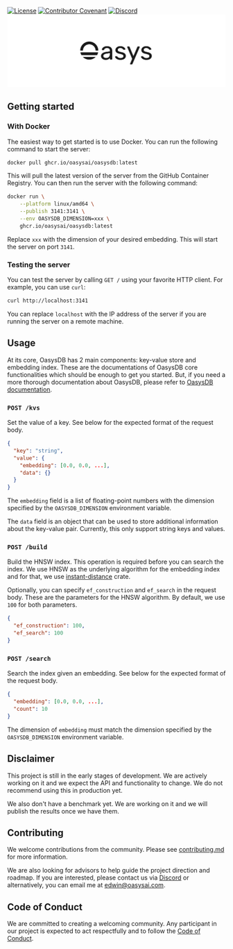 [![License](https://img.shields.io/badge/License-Apache_2.0-blue.svg)](https://opensource.org/licenses/Apache-2.0)
[![Contributor Covenant](https://img.shields.io/badge/Contributor%20Covenant-2.1-4baaaa.svg)](/docs/code_of_conduct.md)
[![Discord](https://img.shields.io/discord/1182432298382131200?logo=discord&logoColor=%23ffffff&label=Discord)](https://discord.gg/bDhQrkqNP4)
![Oasys](/assets/banner.png)

## Getting started

### With Docker

The easiest way to get started is to use Docker. You can run the following command to start the server:

```bash
docker pull ghcr.io/oasysai/oasysdb:latest
```

This will pull the latest version of the server from the GitHub Container Registry. You can then run the server with the following command:

```bash
docker run \
    --platform linux/amd64 \
    --publish 3141:3141 \
    --env OASYSDB_DIMENSION=xxx \
    ghcr.io/oasysai/oasysdb:latest
```

Replace `xxx` with the dimension of your desired embedding. This will start the server on port `3141`.

### Testing the server

You can test the server by calling `GET /` using your favorite HTTP client. For example, you can use `curl`:

```bash
curl http://localhost:3141
```

You can replace `localhost` with the IP address of the server if you are running the server on a remote machine.

## Usage

At its core, OasysDB has 2 main components: key-value store and embedding index. These are the documentations of OasysDB core functionalities which should be enough to get you started. But, if you need a more thorough documentation about OasysDB, please refer to [OasysDB documentation](https://docs.oasysai.com).

### `POST /kvs`

Set the value of a key. See below for the expected format of the request body.

```json
{
  "key": "string",
  "value": {
    "embedding": [0.0, 0.0, ...],
    "data": {}
  }
}
```

The `embedding` field is a list of floating-point numbers with the dimension specified by the `OASYSDB_DIMENSION` environment variable.

The `data` field is an object that can be used to store additional information about the key-value pair. Currently, this only support string keys and values.

### `POST /build`

Build the HNSW index. This operation is required before you can search the index. We use HNSW as the underlying algorithm for the embedding index and for that, we use [instant-distance](https://github.com/instant-labs/instant-distance) crate.

Optionally, you can specify `ef_construction` and `ef_search` in the request body. These are the parameters for the HNSW algorithm. By default, we use `100` for both parameters.

```json
{
  "ef_construction": 100,
  "ef_search": 100
}
```

### `POST /search`

Search the index given an embedding. See below for the expected format of the request body.

```json
{
  "embedding": [0.0, 0.0, ...],
  "count": 10
}
```

The dimension of `embedding` must match the dimension specified by the `OASYSDB_DIMENSION` environment variable.

## Disclaimer

This project is still in the early stages of development. We are actively working on it and we expect the API and functionality to change. We do not recommend using this in production yet.

We also don't have a benchmark yet. We are working on it and we will publish the results once we have them.

## Contributing

We welcome contributions from the community. Please see [contributing.md](/docs/contributing.md) for more information.

We are also looking for advisors to help guide the project direction and roadmap. If you are interested, please contact us via [Discord](https://discord.gg/bDhQrkqNP4) or alternatively, you can email me at edwin@oasysai.com.

## Code of Conduct

We are committed to creating a welcoming community. Any participant in our project is expected to act respectfully and to follow the [Code of Conduct](/docs/code_of_conduct.md).
